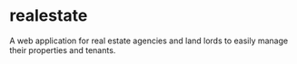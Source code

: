 # realestate
A web application for real estate agencies and land lords to easily manage their properties and tenants.
